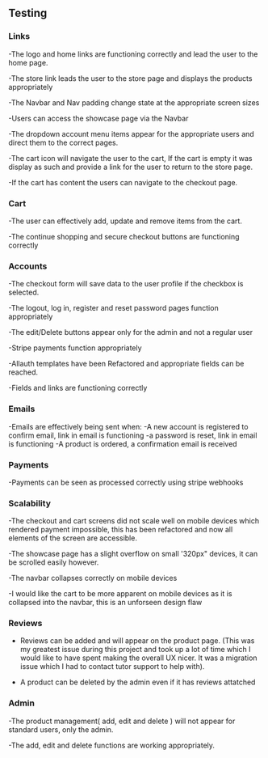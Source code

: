 ## Testing

### Links

-The logo and home links are functioning correctly and lead the user to the home page.

-The store link leads the user to the store page and displays the products appropriately 

-The Navbar and Nav padding change state at the appropriate screen sizes

-Users can access the showcase page via the Navbar

-The dropdown account menu items appear for the appropriate users and direct them to the correct pages.

-The cart icon will navigate the user to the cart, If the cart is empty it was display as such and provide a link for the user to return to the store page.

-If the cart has content the users can navigate to the checkout page.

### Cart

-The user can effectively add, update and remove items from the cart.

-The continue shopping and secure checkout buttons are functioning correctly 

### Accounts

-The checkout form will save data to the user profile if the checkbox is selected.

-The logout, log in, register and reset password pages function appropriately

-The edit/Delete buttons appear only for the admin and not a regular user

-Stripe payments function appropriately

-Allauth templates have been Refactored and appropriate fields can be reached.

-Fields and links are functioning correctly


### Emails

-Emails are effectively being sent when:
-A new account is registered to confirm email, link in email is functioning
-a password is reset, link in email is functioning
-A product is ordered, a confirmation email is received

### Payments

-Payments can be seen as processed correctly using stripe webhooks

### Scalability

-The checkout and cart screens did not scale well on mobile devices which rendered payment impossible, this has been refactored and now all elements of the screen are accessible.

-The showcase page has a slight overflow on small '320px" devices, it can be scrolled easily however.

-The navbar collapses correctly on mobile devices

-I would like the cart to be more apparent on mobile devices as it is collapsed into the navbar, this  is an unforseen design flaw

### Reviews

- Reviews can be added and will appear on the product page.
(This was my greatest issue during this project and took up a lot of time which I would like to have spent making the overall UX nicer.
It was a migration issue which I had to contact tutor support to help with).

- A product can be deleted by the admin even if it has reviews attatched

### Admin 

-The product management( add, edit and delete ) will not appear for standard users, only the admin.

-The add, edit and delete functions are working appropriately.
